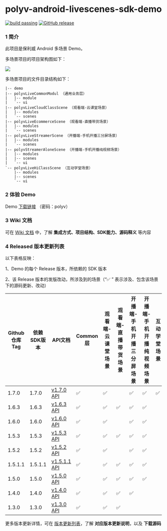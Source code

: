 polyv-android-livescenes-sdk-demo
===

[![build passing](https://img.shields.io/badge/build-passing-brightgreen.svg)](#)
[![GitHub release](https://img.shields.io/badge/release-v1.7.0-blue.svg)](https://github.com/polyv/polyv-android-livescenes-sdk-demo/releases/tag/v1.7.0)

### 1 简介
此项目是保利威 Android 多场景 Demo。

多场景项目的项目架构图如下：

![](https://repo.polyv.net/android/resource/hierarchy.png)

多场景项目的文件目录结构如下：

```
|-- demo
|-- polyvLiveCommonModul （通用业务层）
|   |-- module
|   `-- ui
|-- polyvLiveCloudClassScene （观看端-云课堂场景）
|   |-- modules
|   `-- scenes
|-- polyvLiveEcommerceScene （观看端-直播带货场景）
|   |-- modules
|   `-- scenes
|-- polyvLiveStreamerScene （开播端-手机开播三分屏场景）
|   |-- modules
|   `-- scenes
|-- polyvStreamerAloneScene （开播端-手机开播纯视频场景）
|   |-- modules
|   |-- scenes
|   `-- ui
`-- polyvLiveHiClassScene （互动学堂场景）
    |-- modules
    |-- scenes
    `-- ui
```

### 2 体验 Demo

Demo [下载链接](https://www.pgyer.com/Mb6m) （密码：polyv）

### 3 Wiki 文档
可在 [Wiki 文档](https://github.com/polyv/polyv-android-livescenes-sdk-demo/wiki) 中，了解 **集成方式、项目结构、SDK能力、源码释义** 等内容

### 4 Released 版本更新列表
以下表格反映：

1、Demo 的每个 Release 版本，所依赖的 SDK 版本

2、该 Release 版本的发版改动，所涉及到的场景（“✅ ” 表示涉及、包含该场景下的源码更新、改动）

| Github仓库Tag | 依赖SDK版本 | API文档                                                                                 | Common层 | 观看端-云课堂场景 | 观看端-直播带货场景 | 开播端-手机开播三分屏场景 |开播端-手机开播纯视频场景 | 互动学堂场景 |
| ------------- | ----------- | ------------------------------------------------------------------------------------ | -------- | --------------- | ---------------- | ---------------------- |-------------------- |--------------|
| 1.7.0         | 1.7.0       | [v1.7.0 API](http://repo.polyv.net/android/livescenes/javadoc/1.7.0/index.html)      | ✅       | ✅              |                  | ✅                      |✅                   |✅            |
| 1.6.3         | 1.6.3       | [v1.6.3 API](http://repo.polyv.net/android/livescenes/javadoc/1.6.2/index.html)      | ✅       | ✅              | ✅               | ✅                      |✅                   |              |
| 1.6.0         | 1.6.0       | [v1.6.0 API](http://repo.polyv.net/android/livescenes/javadoc/1.6.0/index.html)      | ✅       | ✅              |                  | ✅                      |✅                   |              |
| 1.5.3         | 1.5.3       | [v1.5.3 API](http://repo.polyv.net/android/livescenes/javadoc/1.5.3/index.html)      | ✅       | ✅              | ✅               | ✅                      |✅                   |              |
| 1.5.2         | 1.5.2       | [v1.5.2 API](http://repo.polyv.net/android/livescenes/javadoc/1.5.2/index.html)      | ✅       | ✅              |                  | ✅                      |✅                   |              |
| 1.5.1.1       | 1.5.1.1     | [v1.5.1.1 API](http://repo.polyv.net/android/livescenes/javadoc/1.5.1/index.html)    | ✅       | ✅              | ✅               | ✅                      |✅                   |              |
| 1.5.0         | 1.5.0       | [v1.5.0 API](http://repo.polyv.net/android/livescenes/javadoc/1.5.0/index.html)      | ✅       | ✅              | ✅               | ✅                      |✅                   |              |
| 1.4.0         | 1.4.0       | [v1.4.0 API](http://repo.polyv.net/android/livescenes/javadoc/1.4.0/index.html)      | ✅       | ✅              | ✅               | ✅                      |                     |              |
| 1.3.0         | 1.3.0       | [v1.3.0 API](http://repo.polyv.net/android/livescenes/javadoc/1.3.0/index.html)      | ✅       | ✅              | ✅               |                         |                     |              |

更多版本更新详情，可在 [版本更新列表](https://github.com/polyv/polyv-android-livescenes-sdk-demo/releases)，了解 **对应版本更新说明**，以及 **下载源码**

